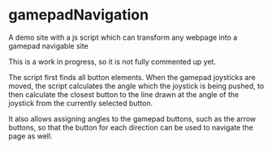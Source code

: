 # gamepadNavigation
A demo site with a js script which can transform any webpage into a gamepad navigable site

This is a work in progress, so it is not fully commented up yet.

The script first finds all button elements.  When the gamepad joysticks are moved, the script calculates the angle which the joystick is being pushed, to then calculate the closest button to the line drawn at the angle of the joystick from the currently selected button.

It also allows assigning angles to the gamepad buttons, such as the arrow buttons, so that the button for each direction can be used to navigate the page as well.